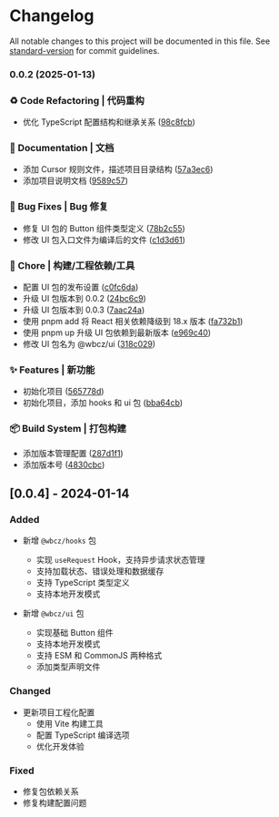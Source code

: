 # Changelog

All notable changes to this project will be documented in this file. See [standard-version](https://github.com/conventional-changelog/standard-version) for commit guidelines.

### 0.0.2 (2025-01-13)


### ♻️ Code Refactoring | 代码重构

* 优化 TypeScript 配置结构和继承关系 ([98c8fcb](https://github.com/your-username/your-repo/commit/98c8fcb23a0e07bc10b92dc9f56eb15b41ee83b2))


### 📝 Documentation | 文档

* 添加 Cursor 规则文件，描述项目目录结构 ([57a3ec6](https://github.com/your-username/your-repo/commit/57a3ec6ab3b808674e89ee307c12e41ddbe4c008))
* 添加项目说明文档 ([9589c57](https://github.com/your-username/your-repo/commit/9589c57b2dbb43fccdb79b312c4300baf9fea40c))


### 🐛 Bug Fixes | Bug 修复

* 修复 UI 包的 Button 组件类型定义 ([78b2c55](https://github.com/your-username/your-repo/commit/78b2c55cd6f607ba54f9c6964926e427176ffd92))
* 修改 UI 包入口文件为编译后的文件 ([c1d3d61](https://github.com/your-username/your-repo/commit/c1d3d6176b64179c7200455158aba020b5df6ba0))


### 🔨 Chore | 构建/工程依赖/工具

* 配置 UI 包的发布设置 ([c0fc6da](https://github.com/your-username/your-repo/commit/c0fc6daad470dfb1fb65f1cb0e4c6305e57b930b))
* 升级 UI 包版本到 0.0.2 ([24bc6c9](https://github.com/your-username/your-repo/commit/24bc6c99a8131ebd802c7be33493ad9b3841f6da))
* 升级 UI 包版本到 0.0.3 ([7aac24a](https://github.com/your-username/your-repo/commit/7aac24a55ee6e0eff4987ccd511713ebaf33b74c))
* 使用 pnpm add 将 React 相关依赖降级到 18.x 版本 ([fa732b1](https://github.com/your-username/your-repo/commit/fa732b1c3a8b5943e1311c7b644f375187791461))
* 使用 pnpm up 升级 UI 包依赖到最新版本 ([e969c40](https://github.com/your-username/your-repo/commit/e969c4068358780e2f87ea42bd3802e25914894a))
* 修改 UI 包名为 @wbcz/ui ([318c029](https://github.com/your-username/your-repo/commit/318c029ec310e7db11277da07a06ec7e94a13112))


### ✨ Features | 新功能

* 初始化项目 ([565778d](https://github.com/your-username/your-repo/commit/565778db64aff23bbaf245b8f5883c22af023c86))
* 初始化项目，添加 hooks 和 ui 包 ([bba64cb](https://github.com/your-username/your-repo/commit/bba64cb4a54ca3bb8e3ef229f2551c3bbb17f2c7))


### 📦‍ Build System | 打包构建

* 添加版本管理配置 ([287d1f1](https://github.com/your-username/your-repo/commit/287d1f1289519f20f0deec52cc84e92e9b313c84))
* 添加版本号 ([4830cbc](https://github.com/your-username/your-repo/commit/4830cbc315d46ee0cfc863a1524c6b84d29a3435))

## [0.0.4] - 2024-01-14

### Added
- 新增 `@wbcz/hooks` 包
  - 实现 `useRequest` Hook，支持异步请求状态管理
  - 支持加载状态、错误处理和数据缓存
  - 支持 TypeScript 类型定义
  - 支持本地开发模式

- 新增 `@wbcz/ui` 包
  - 实现基础 Button 组件
  - 支持本地开发模式
  - 支持 ESM 和 CommonJS 两种格式
  - 添加类型声明文件

### Changed
- 更新项目工程化配置
  - 使用 Vite 构建工具
  - 配置 TypeScript 编译选项
  - 优化开发体验

### Fixed
- 修复包依赖关系
- 修复构建配置问题 
